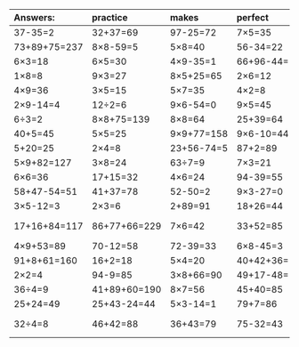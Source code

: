 | Answers: | practice | makes | perfect | ! |
| :--- | :--- | :--- | :--- | :--- |
| 37-35=2 | 32+37=69 | 97-25=72 | 7×5=35 | 69-14=55 | 
| 73+89+75=237 | 8×8-59=5 | 5×8=40 | 56-34=22 | 7×7=49 | 
| 6×3=18 | 6×5=30 | 4×9-35=1 | 66+96-44=118 | 11+43=54 | 
| 1×8=8 | 9×3=27 | 8×5+25=65 | 2×6=12 | 18÷3=6 | 
| 4×9=36 | 3×5=15 | 5×7=35 | 4×2=8 | 40÷5=8 | 
| 2×9-14=4 | 12÷2=6 | 9×6-54=0 | 9×5=45 | 89-21=68 | 
| 6÷3=2 | 8×8+75=139 | 8×8=64 | 25+39=64 | 36÷9=4 | 
| 40+5=45 | 5×5=25 | 9×9+77=158 | 9×6-10=44 | 5×9=45 | 
| 5+20=25 | 2×4=8 | 23+56-74=5 | 87+2=89 | 1×7=7 | 
| 5×9+82=127 | 3×8=24 | 63÷7=9 | 7×3=21 | 8+43=51 | 
| 6×6=36 | 17+15=32 | 4×6=24 | 94-39=55 | 4×5=20 | 
| 58+47-54=51 | 41+37=78 | 52-50=2 | 9×3-27=0 | 7×4=28 | 
| 3×5-12=3 | 2×3=6 | 2+89=91 | 18+26=44 | 3×6=18 | 
| 17+16+84=117 | 86+77+66=229 | 7×6=42 | 33+52=85 | 73+28-96=5 | 
| 4×9+53=89 | 70-12=58 | 72-39=33 | 6×8-45=3 | 38+26=64 | 
| 91+8+61=160 | 16+2=18 | 5×4=20 | 40+42+36=118 | 9×9=81 | 
| 2×2=4 | 94-9=85 | 3×8+66=90 | 49+17-48=18 | 8×4=32 | 
| 36÷4=9 | 41+89+60=190 | 8×7=56 | 45+40=85 | 43+45=88 | 
| 25+24=49 | 25+43-24=44 | 5×3-14=1 | 79+7=86 | 39+51=90 | 
| 32÷4=8 | 46+42=88 | 36+43=79 | 75-32=43 | 57+23-24=56 | 
